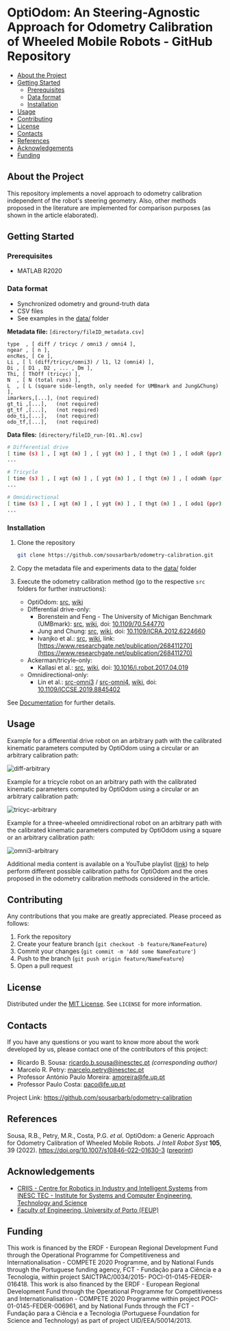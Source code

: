 # OptiOdom: An Steering-Agnostic Approach for Odometry Calibration of Wheeled Mobile Robots - GitHub Repository

- [About the Project](#about-the-project)
- [Getting Started](#getting-started)
  - [Prerequisites](#prerequisites)
  - [Data format](#data-format)
  - [Installation](#installation)
- [Usage](#usage)
- [Contributing](#contributing)
- [License](#license)
- [Contacts](#contacts)
- [References](#references)
- [Acknowledgements](#acknowledgements)
- [Funding](#funding)

## About the Project

This repository implements a novel approach to odometry calibration independent of the robot's steering geometry. Also, other methods proposed in the literature are implemented for comparison purposes (as shown in the article elaborated).

## Getting Started

### Prerequisites

- MATLAB R2020

### Data format

- Synchronized odometry and ground-truth data
- CSV files
- See examples in the [data/](https://github.com/sousarbarb/odometry-calibration/tree/main/data) folder

**Metadata file:** `[directory/fileID_metadata.csv]`

```csv
type  , [ diff / tricyc / omni3 / omni4 ],
ngear , [ n ],
encRes, [ Ce ],
Li , [ l (diff/tricyc/omni3) / l1, l2 (omni4) ],
Di , [ D1 , D2 , ... , Dm ],
Thi, [ ThOff (tricyc) ],
N  , [ N (total runs) ],
L  , [ L (square side-length, only needed for UMBmark and Jung&Chung) ],
imarkers,[...], (not required)
gt_ti ,[...],   (not required)
gt_tf ,[...],   (not required)
odo_ti,[...],   (not required)
odo_tf,[...],   (not required)
```

**Data files:** `[directory/fileID_run-[01..N].csv]`

```sh
# Differential drive
[ time (s) ] , [ xgt (m) ] , [ ygt (m) ] , [ thgt (m) ] , [ odoR (ppr) , odoL (ppr) ],
...

# Tricycle
[ time (s) ] , [ xgt (m) ] , [ ygt (m) ] , [ thgt (m) ] , [ odoWh (ppr) , ThWh (rad) ],
...

# Omnidirectional
[ time (s) ] , [ xgt (m) ] , [ ygt (m) ] , [ thgt (m) ] , [ odo1 (ppr) , ..., odoM (ppr) ],
...
```

### Installation

1. Clone the repository

   ```sh
   git clone https://github.com/sousarbarb/odometry-calibration.git
   ```

2. Copy the metadata file and experiments data to the [data/](https://github.com/sousarbarb/odometry-calibration/tree/main/data) folder

3. Execute the odometry calibration method (go to the respective `src` folders for further instructions):

   - OptiOdom: [src](https://github.com/sousarbarb/odometry-calibration/tree/main/src/sousa-et-al), [wiki](https://github.com/sousarbarb/odometry-calibration/wiki/Method)
   - Differential drive-only:
     - Borenstein and Feng - The University of Michigan Benchmark (UMBmark): [src](https://github.com/sousarbarb/odometry-calibration/tree/main/src/diff/umbmark), [wiki](https://github.com/sousarbarb/odometry-calibration/wiki/UMBmark), doi: [10.1109/70.544770](https://doi.org/10.1109/70.544770)
     - Jung and Chung: [src](https://github.com/sousarbarb/odometry-calibration/tree/main/src/diff/jung-and-chung), [wiki](https://github.com/sousarbarb/odometry-calibration/wiki/Jung-and-Chung), doi: [10.1109/ICRA.2012.6224660](https://doi.org/10.1109/ICRA.2012.6224660)
     - Ivanjko et al.: [src](https://github.com/sousarbarb/odometry-calibration/tree/main/src/diff/ivanjko-et-al), [wiki](https://github.com/sousarbarb/odometry-calibration/wiki/Ivanjko-et-al), link: [https://www.researchgate.net/publication/268411270](https://www.researchgate.net/publication/268411270)
   - Ackerman/tricyle-only:
     - Kallasi et al.: [src](https://github.com/sousarbarb/odometry-calibration/tree/main/src/tricyc/kallasi-et-al), [wiki](https://github.com/sousarbarb/odometry-calibration/wiki/Kallasi-et-al), doi: [10.1016/j.robot.2017.04.019](https://doi.org/10.1016/j.robot.2017.04.019)
   - Omnidirectional-only:
     - Lin et al.: [src-omni3](https://github.com/sousarbarb/odometry-calibration/tree/main/src/omni3/lin-et-al) / [src-omni4](https://github.com/sousarbarb/odometry-calibration/tree/main/src/omni4/lin-et-al), [wiki](https://github.com/sousarbarb/odometry-calibration/wiki/Lin-et-al), doi: [10.1109/ICCSE.2019.8845402](https://doi.org/10.1109/ICCSE.2019.8845402)

See [Documentation](https://github.com/sousarbarb/odometry-calibration/wiki) for further details.

## Usage

Example for a differential drive robot on an arbitrary path with the calibrated kinematic parameters computed by OptiOdom using a circular or an arbitrary calibration path:

![diff-arbitrary](https://user-images.githubusercontent.com/36474064/105555069-89e80700-5d00-11eb-858b-2d4779ce4122.png)

Example for a tricycle robot on an arbitrary path with the calibrated kinematic parameters computed by OptiOdom using a circular or an arbitrary calibration path:

![tricyc-arbitrary](https://user-images.githubusercontent.com/36474064/105555068-89e80700-5d00-11eb-8021-2af2f1bf9003.png)

Example for a three-wheeled omnidirectional robot on an arbitrary path with the calibrated kinematic parameters computed by OptiOdom using a square or an arbitrary calibration path:

![omni3-arbitrary](https://user-images.githubusercontent.com/36474064/105555066-894f7080-5d00-11eb-846b-8c676c5aec3f.png)

Additional media content is available on a YouTube playlist ([link](https://www.youtube.com/playlist?list=PLvp8fJUEPxYTynUkIx7ltScg7alYVlSM3)) to help perform different possible calibration paths for OptiOdom and the ones proposed in the odometry calibration methods considered in the article.

## Contributing

Any contributions that you make are greatly appreciated. Please proceed as follows:

1. Fork the repository
2. Create your feature branch (`git checkout -b feature/NameFeature`)
3. Commit your changes (`git commit -m 'Add some NameFeature'`)
4. Push to the branch (`git push origin feature/NameFeature`)
5. Open a pull request

## License

Distributed under the [MIT License](https://choosealicense.com/licenses/mit/). See `LICENSE` for more information.

## Contacts

If you have any questions or you want to know more about the work developed by us, please contact one of the contributors of this project:

- Ricardo B. Sousa: ricardo.b.sousa@inesctec.pt _(corresponding author)_
- Marcelo R. Petry: marcelo.petry@inesctec.pt
- Professor António Paulo Moreira: amoreira@fe.up.pt
- Professor Paulo Costa: paco@fe.up.pt

Project Link: <https://github.com/sousarbarb/odometry-calibration>

## References

Sousa, R.B., Petry, M.R., Costa, P.G. _et al._ OptiOdom: a Generic Approach for Odometry Calibration of Wheeled Mobile Robots. _J Intell Robot Syst_ **105**, 39 (2022). https://doi.org/10.1007/s10846-022-01630-3 ([preprint](https://dx.doi.org/10.13140/RG.2.2.22803.35364))

## Acknowledgements

- [CRIIS - Centre for Robotics in Industry and Intelligent Systems](https://criis.inesctec.pt/) from [INESC TEC - Institute for Systems and Computer Engineering, Technology and Science](https://www.inesctec.pt/en)
- [Faculty of Engineering, University of Porto (FEUP)](https://sigarra.up.pt/feup/en/WEB_PAGE.INICIAL)

## Funding

This work is financed by the ERDF - European Regional Development Fund through the Operational Programme for Competitiveness and Internationalisation - COMPETE 2020 Programme, and by National Funds through the Portuguese funding agency, FCT - Fundação para a Ciência e a Tecnologia, within project SAICTPAC/0034/2015- POCI-01-0145-FEDER-016418. This work is also financed by the ERDF - European Regional Development Fund through the Operational Programme for Competitiveness and Internationalisation - COMPETE 2020 Programme within project POCI-01-0145-FEDER-006961, and by National Funds through the FCT - Fundação para a Ciência e a Tecnologia (Portuguese Foundation for Science and Technology) as part of project  UID/EEA/50014/2013.
